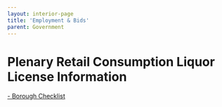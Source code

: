 ```yaml
---
layout: interior-page
title: 'Employment & Bids'
parent: Government
---
```


# Plenary Retail Consumption Liquor License Information

[- Borough Checklist](https://storage.googleapis.com/static.rutherford-nj.com/finance/Employment/consumption-license/Rutherford_Liquor%20license%20checklist%20and%20bid%20form.pdf)
